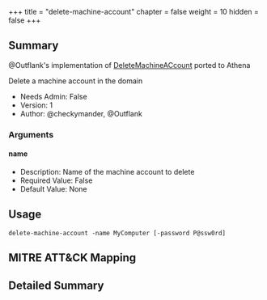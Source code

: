 +++
title = "delete-machine-account"
chapter = false
weight = 10
hidden = false
+++

## Summary
@Outflank's implementation of [DeleteMachineACcount](https://github.com/outflanknl/C2-Tool-Collection/) ported to Athena

Delete a machine account in the domain

- Needs Admin: False  
- Version: 1  
- Author: @checkymander, @Outflank  

### Arguments

#### name

- Description: Name of the machine account to delete
- Required Value: False  
- Default Value: None  

## Usage

```
delete-machine-account -name MyComputer [-password P@ssw0rd]
```

## MITRE ATT&CK Mapping

## Detailed Summary
